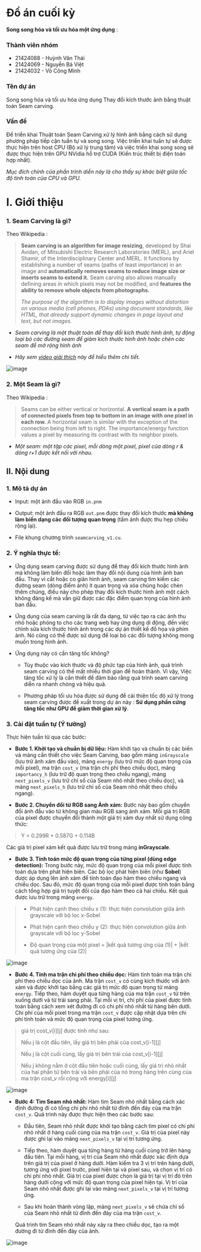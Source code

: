 # Đồ án cuối kỳ

**Song song hóa và tối ưu hóa một ứng dụng** :

### Thành viên nhóm 

  *  21424088 - Huỳnh Văn Thái
  *  21424069 - Nguyễn Bá Việt
  *  21424032 - Võ Công Minh


### Tên dự án

Song song hóa và tối ưu hóa ứng dụng Thay đổi kích thước ảnh bằng thuật toán Seam carving.

### Vấn đề

Để triển khai Thuật toán Seam Carving xử lý hình ảnh bằng cách sử dụng phương pháp tiếp cận tuần tự và song song. Việc triển khai tuần tự sẽ được thực hiện trên host CPU (Bộ xử lý trung tâm) và việc triển khai song song sẽ được thực hiện trên GPU NVidia hỗ trợ CUDA (Kiến trúc thiết bị điện toán hợp nhất).

_Mục đích chính của phần trình diễn này là cho thấy sự khác biệt giữa tốc độ tính toán của CPU và GPU._

# I. Giới thiệu

### 1. Seam Carving là gì?

Theo Wikipedia :

> **Seam carving is an algorithm for image resizing**, developed by Shai Avidan, of Mitsubishi
> Electric Research Laboratories (MERL), and Ariel Shamir, of the Interdisciplinary Center and MERL. It
> functions by establishing a number of seams (paths of least importance) in an image and **automatically
> removes seams to reduce image size or inserts seams to extend it.** Seam carving also allows manually
> defining areas in which pixels may not be modified, and **features the ability to remove whole objects from
> photographs.**
>
> _The purpose of the algorithm is to display images without distortion on various media (cell
> phones, PDAs) using document standards, like HTML, that already support dynamic changes in page
> layout and text, but not images._

* *Seam carving là một thuật toán để thay đổi kích thước hình ảnh, tự động loại bỏ các đường seam để giảm kích thước hình ảnh hoặc chèn các seam để mở rộng hình ảnh*

* *Hãy xem [video giải thích](https://youtu.be/6NcIJXTlugc) này để hiểu thêm chi tiết.*


![image](./img/lake_shrink.gif)

### 2. Một Seam là gì?

Theo Wikipedia :

>Seams can be either vertical or horizontal. **A vertical seam is a path of connected pixels from top
to bottom in an image with one pixel in each row.** A horizontal seam is similar with the exception of the
connection being from left to right. The importance/energy function values a pixel by measuring its
contrast with its neighbor pixels.


* *Một seam: một tập các pixel, mỗi dòng một pixel, pixel của dòng r & dòng r+1 được kết nối với nhau.*




## II. Nội dung
### 1. Mô tả dự án

- Input: một ảnh đầu vào RGB `in.pnm`

- Output: một ảnh đầu ra RGB `out.pnm` được thay đổi kích thước **mà không làm biến dạng các đối tượng quan trọng** (tấm ảnh được thu hẹp chiều rộng lại).

- File khung chương trình `seamcarving_v1.cu`.

### 2. Ý nghĩa thực tế:

  - Ứng dụng seam carving được sử dụng để thay đổi kích thước hình ảnh mà không làm biến đổi hoặc làm thay đổi nội dung của hình ảnh ban đầu. Thay vì cắt hoặc co giãn hình ảnh, seam carving tìm kiếm các đường seam (dòng điểm ảnh) ít quan trọng và xóa chúng hoặc chèn thêm chúng, điều này cho phép thay đổi kích thước hình ảnh một cách không đáng kể mà vẫn giữ được các đặc điểm quan trọng của hình ảnh ban đầu.

  - Ứng dụng của seam carving là rất đa dạng, từ việc tạo ra các ảnh thu nhỏ hoặc phóng to cho các trang web hay ứng dụng di động, đến việc chỉnh sửa kích thước hình ảnh trong các dự án thiết kế đồ họa và phim ảnh. Nó cũng có thể được sử dụng để loại bỏ các đối tượng không mong muốn trong hình ảnh.

- Ứng dụng này có cần tăng tốc không?

  - Tùy thuộc vào kích thước và độ phức tạp của hình ảnh, quá trình seam carving có thể mất nhiều thời gian để hoàn thành. Vì vậy, Việc tăng tốc xử lý là cần thiết để đảm bảo rằng quá trình seam carving diễn ra nhanh chóng và hiệu quả.

  - Phương pháp tối ưu hóa được sử dụng để cải thiện tốc độ xử lý trong seam carving được đề xuất trong dự án này : **Sử dụng phần cứng tăng tốc như GPU để giảm thời gian xử lý**.



### 3. Cài đặt tuần tự (Ý tưởng)

Thực hiện tuần từ qua các bước:

- **Bước 1. Khởi tạo và chuẩn bị dữ liệu:** Hàm khởi tạo và chuẩn bị các biến và mảng cần thiết cho việc Seam Carving, bao gồm mảng `inGrayscale` (lưu trữ ảnh xám đầu vào), mảng `energy` (lưu trữ mức độ quan trọng của mỗi pixel), ma trận `cost_v` (ma trận chi phí theo chiều dọc), mảng `importancy_h` (lưu trữ độ quan trọng theo chiều ngang), mảng `next_pixels_v` (lưu trữ chỉ số của Seam nhỏ nhất theo chiều dọc), và mảng `next_pixels_h` (lưu trữ chỉ số của Seam nhỏ nhất theo chiều ngang).

- **Bước 2. Chuyển đổi từ RGB sang Ảnh xám:** Bước này bao gồm chuyển đổi ảnh đầu vào từ không gian màu RGB sang ảnh xám. Mỗi giá trị RGB của pixel được chuyển đổi thành một giá trị xám duy nhất sử dụng công thức: 

> Y = 0.299R + 0.587G + 0.114B

Các giá trị pixel xám kết quả được lưu trữ trong mảng **inGrayscale**.

- **Bước 3. Tính toán mức độ quan trọng của từng pixel (dùng edge detection):** Trong bước này, mức độ quan trọng của mỗi pixel được tính toán dựa trên phát hiện biên. Các bộ lọc phát hiện biên (như **Sobel**) được áp dụng lên ảnh xám để tính toán đạo hàm theo chiều ngang và chiều dọc. Sau đó, mức độ quan trọng của mỗi pixel được tính toán bằng cách tổng hợp giá trị tuyệt đối của đạo hàm theo cả hai chiều. Kết quả được lưu trữ trong mảng `energy`.

> - Phát hiện cạnh theo chiều x (1): thực hiện convolution giữa ảnh grayscale với bộ lọc x-Sobel
>
> - Phát hiện cạnh theo chiều y (2): thực hiện convolution giữa ảnh grayscale với bộ lọc y-Sobel
>
> - Độ quan trọng của một pixel = |kết quả tương ứng của (1)| + |kết quả tương ứng của (2)|

![image](./img/energy.png)

- **Bước 4. Tính ma trận chi phí theo chiều dọc:** Hàm tính toán ma trận chi phí theo chiều dọc của ảnh. Ma trận `cost_v` có cùng kích thước với ảnh xám và được khởi tạo bằng các giá trị mức độ quan trọng từ mảng `energy`. Tiếp theo, hàm duyệt qua từng hàng của ma trận `cost_v` từ trên xuống dưới và từ trái sang phải. Tại mỗi vị trí, chi phí của pixel được tính toán bằng cách xem xét đường đi có chi phí nhỏ nhất từ hàng bên dưới. Chi phí của mỗi pixel trong ma trận `cost_v` được cập nhật dựa trên chi phí tính toán và mức độ quan trọng của pixel tương ứng.

> giá trị cost_v[i][j] được tính như sau:
>
> Nếu j là cột đầu tiên, lấy giá trị bên phải của cost_v[i-1][j]
>
> Nếu j là cột cuối cùng, lấy giá trị bên trái của cost_v[i-1][j]
>
> Nếu j không nằm ở cột đầu tiên hoặc cuối cùng, lấy giá trị nhỏ nhất của hai phần tử bên trái và bên phải của nó trong hàng trên cùng của ma trận cost_v rồi cộng với energy[i][j]

![image](/img/cost_v.png)

- **Bước 4: Tìm Seam nhỏ nhất:** Hàm tìm Seam nhỏ nhất bằng cách xác định đường đi có tổng chi phí nhỏ nhất từ đỉnh đến đáy của ma trận `cost_v`. Quá trình này được thực hiện theo các bước sau:

   - Đầu tiên, Seam nhỏ nhất được khởi tạo bằng cách tìm pixel có chi phí nhỏ nhất ở hàng cuối cùng của ma trận `cost_v`. Giá trị của pixel này được ghi lại vào mảng `next_pixels_v` tại vị trí tương ứng.

   - Tiếp theo, hàm duyệt qua từng hàng từ hàng cuối cùng trở lên hàng đầu tiên. Tại mỗi hàng, vị trí của Seam nhỏ nhất được xác định dựa trên giá trị của pixel ở hàng dưới. Hàm kiểm tra 3 vị trí trên hàng dưới, tương ứng với pixel trước, pixel hiện tại và pixel sau, và chọn vị trí có chi phí nhỏ nhất. Giá trị của pixel được chọn là giá trị tại vị trí đó trên hàng dưới cộng với mức độ quan trọng của pixel hiện tại. Vị trí của Seam nhỏ nhất được ghi lại vào mảng `next_pixels_v` tại vị trí tương ứng.

   - Sau khi hoàn thành vòng lặp, mảng `next_pixels_v` sẽ chứa chỉ số của Seam nhỏ nhất từ đỉnh đến đáy của ma trận `cost_v`.

  Quá trình tìm Seam nhỏ nhất này xảy ra theo chiều dọc, tạo ra một đường đi từ đỉnh đến đáy của ảnh.


![image](/img/seam.png)